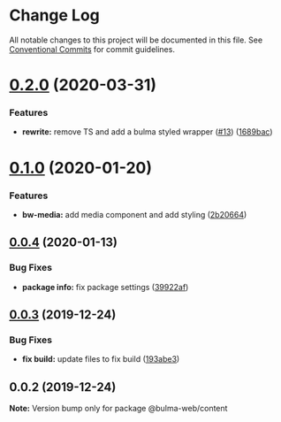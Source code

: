 # Change Log

All notable changes to this project will be documented in this file.
See [Conventional Commits](https://conventionalcommits.org) for commit guidelines.

# [0.2.0](https://github.com/Ramon92/bulma-web/compare/@bulma-web/content@0.1.0...@bulma-web/content@0.2.0) (2020-03-31)


### Features

* **rewrite:** remove TS and add a bulma styled wrapper ([#13](https://github.com/Ramon92/bulma-web/issues/13)) ([1689bac](https://github.com/Ramon92/bulma-web/commit/1689baca70a1029e542307d1b497ee3fd8e6df8e))





# [0.1.0](https://github.com/Ramon92/bulma-web/compare/@bulma-web/content@0.0.4...@bulma-web/content@0.1.0) (2020-01-20)


### Features

* **bw-media:** add media component and add styling ([2b20664](https://github.com/Ramon92/bulma-web/commit/2b2066495fc71db34fabc81eec4cf2b19a5a3642))





## [0.0.4](https://github.com/Ramon92/bulma-web/compare/@bulma-web/content@0.0.3...@bulma-web/content@0.0.4) (2020-01-13)


### Bug Fixes

* **package info:** fix package settings ([39922af](https://github.com/Ramon92/bulma-web/commit/39922afc9d4cfbbb6b34c37abd5639651ca606cf))





## [0.0.3](https://github.com/Ramon92/bulma-web/compare/@bulma-web/content@0.0.2...@bulma-web/content@0.0.3) (2019-12-24)


### Bug Fixes

* **fix build:** update files to fix build ([193abe3](https://github.com/Ramon92/bulma-web/commit/193abe3b62cf6db443f733aec5eeb0fcd09000c7))





## 0.0.2 (2019-12-24)

**Note:** Version bump only for package @bulma-web/content
